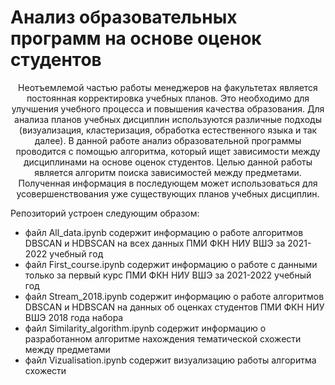 # Анализ образовательных программ на основе оценок студентов
<p style="text-align: center;"> Неотъемлемой частью работы менеджеров на факультетах является постоянная корректировка учебных планов. Это необходимо для улучшения учебного процесса и повышения качества образования. 
Для анализа планов учебных дисциплин используются различные подходы (визуализация, кластеризация, обработка естественного языка и так далее). В данной работе анализ образовательной программы 
проводится с помощью алгоритма, который ищет зависимости между дисциплинами на основе оценок студентов. Целью данной работы является алгоритм поиска зависимостей между предметами. 
Полученная информация в последующем может использоваться для усовершенствования уже существующих планов учебных дисциплин. </p>

Репозиторий устроен следующим образом:
- файл All_data.ipynb содержит информацию о работе алгоритмов DBSCAN и HDBSCAN на всех данных ПМИ ФКН НИУ ВШЭ за 2021-2022 учебный год
- файл First_course.ipynb содержит информацию о работе с данными только за первый курс ПМИ ФКН НИУ ВШЭ за 2021-2022 учебный год
- файл Stream_2018.ipynb содержит информацию о работе алгоритмов DBSCAN и HDBSCAN на данных  об оценках студентов ПМИ ФКН НИУ ВШЭ 2018 года набора
- файл Similarity_algorithm.ipynb содержит информацию о  разработанном алгоритме нахождения тематической схожести между предметами
- файл Vizualisation.ipynb содержит визуализацию работы алгоритма схожести
